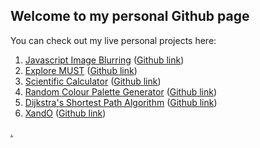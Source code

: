 ## Welcome to my personal Github page

You can check out my live personal projects here:

1. [Javascript Image Blurring](https://yewomhango.github.io/imageBlurJS/index.html) ([Github link](https://github.com/YewoMhango/imageBlurJS))
2. [Explore MUST](https://yewomhango.github.io/explore_must/index.html) ([Github link](https://github.com/YewoMhango/explore_must))
3. [Scientific Calculator](https://yewomhango.github.io/scientificCalculatorJS/index.html) ([Github link](https://github.com/YewoMhango/scientificCalculatorJS))
4. [Random Colour Palette Generator](https://yewomhango.github.io/randomColorPalleteGenerator/index.html) ([Github link](https://github.com/YewoMhango/randomColorPalleteGenerator))
5. [Dijkstra's Shortest Path Algorithm](https://yewomhango.github.io/dijkstraAlgorithm/index.html) ([Github link](https://github.com/YewoMhango/scientificCalculatorJS))
6. [XandO](https://yewomhango.github.io/XandO/index.html) ([Github link](https://github.com/YewoMhango/XandO))

[.](http://keepitmusic.com)
